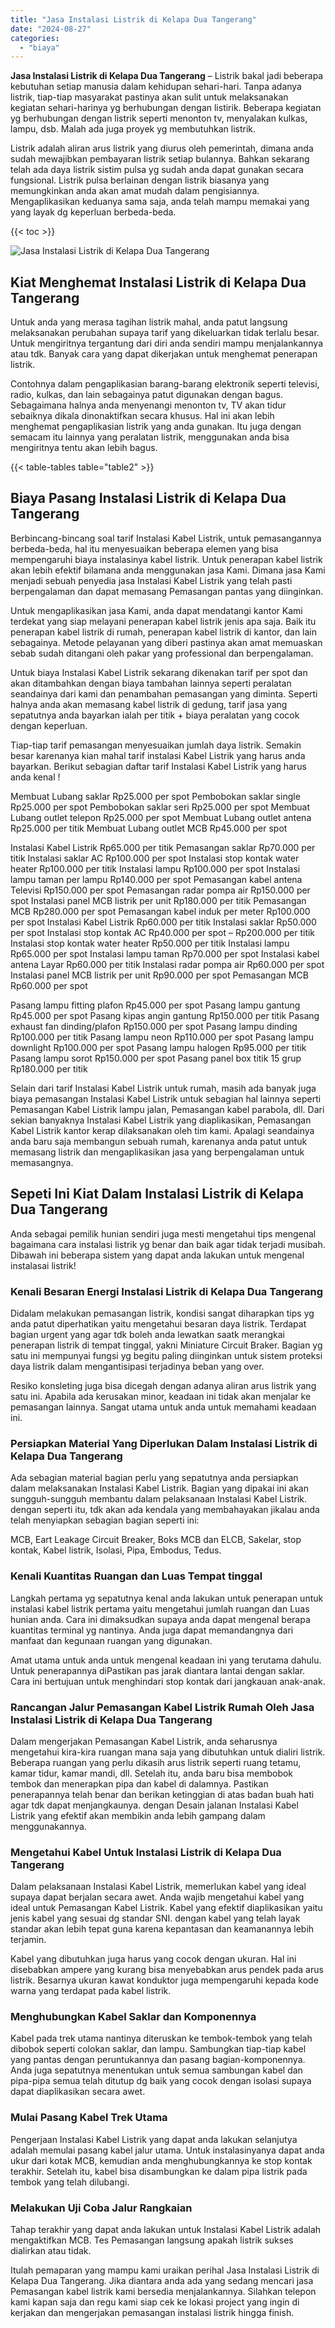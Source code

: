```yaml
---
title: "Jasa Instalasi Listrik di Kelapa Dua Tangerang"
date: "2024-08-27"
categories: 
  - "biaya"
---
```


**Jasa Instalasi Listrik di Kelapa Dua Tangerang** – Listrik bakal jadi beberapa kebutuhan setiap manusia dalam kehidupan sehari-hari. Tanpa adanya listrik, tiap-tiap masyarakat pastinya akan sulit untuk melaksanakan kegiatan sehari-harinya yg berhubungan dengan listirik. Beberapa kegiatan yg berhubungan dengan listrik seperti menonton tv, menyalakan kulkas, lampu, dsb. Malah ada juga proyek yg membutuhkan listrik.

Listrik adalah aliran arus listrik yang diurus oleh pemerintah, dimana anda sudah mewajibkan pembayaran listrik setiap bulannya. Bahkan sekarang telah ada daya listrik sistim pulsa yg sudah anda dapat gunakan secara fungsional. Listrik pulsa berlainan dengan listrik biasanya yang memungkinkan anda akan amat mudah dalam pengisiannya. Mengaplikasikan keduanya sama saja, anda telah mampu memakai yang yang layak dg keperluan berbeda-beda.

{{< toc >}}

![Jasa Instalasi Listrik di Kelapa Dua Tangerang](/images/instalasi-listrik-murah23.png)

## Kiat Menghemat Instalasi Listrik di Kelapa Dua Tangerang

Untuk anda yang merasa tagihan listrik mahal, anda patut langsung melaksanakan perubahan supaya tarif yang dikeluarkan tidak terlalu besar. Untuk mengiritnya tergantung dari diri anda sendiri mampu menjalankannya atau tdk. Banyak cara yang dapat dikerjakan untuk menghemat penerapan listrik.

Contohnya dalam pengaplikasian barang-barang elektronik seperti televisi, radio, kulkas, dan lain sebagainya patut digunakan dengan bagus. Sebagaimana halnya anda menyenangi menonton tv, TV akan tidur sebaiknya dikala dinonaktifkan secara khusus. Hal ini akan lebih menghemat pengaplikasian listrik yang anda gunakan. Itu juga dengan semacam itu lainnya yang peralatan listrik, menggunakan anda bisa mengiritnya tentu akan lebih bagus.

{{< table-tables table="table2" >}}

## Biaya Pasang Instalasi Listrik di Kelapa Dua Tangerang

Berbincang-bincang soal tarif Instalasi Kabel Listrik, untuk pemasangannya berbeda-beda, hal itu menyesuaikan beberapa elemen yang bisa mempengaruhi biaya instalasinya kabel listrik. Untuk penerapan kabel listrik akan lebih efektif bilamana anda menggunakan jasa Kami. Dimana jasa Kami menjadi sebuah penyedia jasa Instalasi Kabel Listrik yang telah pasti berpengalaman dan dapat memasang Pemasangan pantas yang diinginkan.

Untuk mengaplikasikan jasa Kami, anda dapat mendatangi kantor Kami terdekat yang siap melayani penerapan kabel listrik jenis apa saja. Baik itu penerapan kabel listrik di rumah, penerapan kabel listrik di kantor, dan lain sebagainya. Metode pelayanan yang diberi pastinya akan amat memuaskan sebab sudah ditangani oleh pakar yang professional dan berpengalaman.

Untuk biaya Instalasi Kabel Listrik sekarang dikenakan tarif per spot dan akan ditambahkan dengan biaya tambahan lainnya seperti peralatan seandainya dari kami dan penambahan pemasangan yang diminta. Seperti halnya anda akan memasang kabel listrik di gedung, tarif jasa yang sepatutnya anda bayarkan ialah per titik + biaya peralatan yang cocok dengan keperluan.

Tiap-tiap tarif pemasangan menyesuaikan jumlah daya listrik. Semakin besar karenanya kian mahal tarif instalasi Kabel Listrik yang harus anda bayarkan. Berikut sebagian daftar tarif Instalasi Kabel Listrik yang harus anda kenal !

Membuat Lubang saklar Rp25.000 per spot Pembobokan saklar single Rp25.000 per spot Pembobokan saklar seri Rp25.000 per spot Membuat Lubang outlet telepon Rp25.000 per spot Membuat Lubang outlet antena Rp25.000 per titik Membuat Lubang outlet MCB Rp45.000 per spot

Instalasi Kabel Listrik Rp65.000 per titik Pemasangan saklar Rp70.000 per titik Instalasi saklar AC Rp100.000 per spot Instalasi stop kontak water heater Rp100.000 per titik Instalasi lampu Rp100.000 per spot Instalasi lampu taman per lampu Rp140.000 per spot Pemasangan kabel antena Televisi Rp150.000 per spot Pemasangan radar pompa air Rp150.000 per spot Instalasi panel MCB listrik per unit Rp180.000 per titik Pemasangan MCB Rp280.000 per spot Pemasangan kabel induk per meter Rp100.000 per spot Instalasi Kabel Listrik Rp60.000 per titik Instalasi saklar Rp50.000 per spot Instalasi stop kontak AC Rp40.000 per spot – Rp200.000 per titik Instalasi stop kontak water heater Rp50.000 per titik Instalasi lampu Rp65.000 per spot Instalasi lampu taman Rp70.000 per spot Instalasi kabel antena Layar Rp60.000 per titik Instalasi radar pompa air Rp60.000 per spot Instalasi panel MCB listrik per unit Rp90.000 per spot Pemasangan MCB Rp60.000 per spot

Pasang lampu fitting plafon Rp45.000 per spot Pasang lampu gantung Rp45.000 per spot Pasang kipas angin gantung Rp150.000 per titik Pasang exhaust fan dinding/plafon Rp150.000 per spot Pasang lampu dinding Rp100.000 per titik Pasang lampu neon Rp110.000 per spot Pasang lampu downlight Rp100.000 per spot Pasang lampu halogen Rp95.000 per titik Pasang lampu sorot Rp150.000 per spot Pasang panel box titik 15 grup Rp180.000 per titik

Selain dari tarif Instalasi Kabel Listrik untuk rumah, masih ada banyak juga biaya pemasangan Instalasi Kabel Listrik untuk sebagian hal lainnya seperti Pemasangan Kabel Listrik lampu jalan, Pemasangan kabel parabola, dll. Dari sekian banyaknya Instalasi Kabel Listrik yang diaplikasikan, Pemasangan Kabel Listrik kantor kerap dilaksanakan oleh tim kami. Apalagi seandainya anda baru saja membangun sebuah rumah, karenanya anda patut untuk memasang listrik dan mengaplikasikan jasa yang berpengalaman untuk memasangnya.

## Sepeti Ini Kiat Dalam Instalasi Listrik di Kelapa Dua Tangerang


Anda sebagai pemilik hunian sendiri juga mesti mengetahui tips mengenal bagaimana cara instalasi listrik yg benar dan baik agar tidak terjadi musibah. Dibawah ini beberapa sistem yang dapat anda lakukan untuk mengenal instalasai listrik!

### Kenali Besaran Energi Instalasi Listrik di Kelapa Dua Tangerang

Didalam melakukan pemasangan listrik, kondisi sangat diharapkan tips yg anda patut diperhatikan yaitu mengetahui besaran daya listrik. Terdapat bagian urgent yang agar tdk boleh anda lewatkan saatk merangkai penerapan listrik di tempat tinggal, yakni Miniature Circuit Braker. Bagian yg satu ini mempunyai fungsi yg begitu paling diinginkan untuk sistem proteksi daya listrik dalam mengantisipasi terjadinya beban yang over.

Resiko konsleting juga bisa dicegah dengan adanya aliran arus listrik yang satu ini. Apabila ada kerusakan minor, keadaan ini tidak akan menjalar ke pemasangan lainnya. Sangat utama untuk anda untuk memahami keadaan ini.

### Persiapkan Material Yang Diperlukan Dalam Instalasi Listrik di Kelapa Dua Tangerang

Ada sebagian material bagian perlu yang sepatutnya anda persiapkan dalam melaksanakan Instalasi Kabel Listrik. Bagian yang dipakai ini akan sungguh-sungguh membantu dalam pelaksanaan Instalasi Kabel Listrik. dengan seperti itu, tdk akan ada kendala yang membahayakan jikalau anda telah menyiapkan sebagian bagian seperti ini:

MCB, Eart Leakage Circuit Breaker, Boks MCB dan ELCB, Sakelar, stop kontak, Kabel listrik, Isolasi, Pipa, Embodus, Tedus.

### Kenali Kuantitas Ruangan dan Luas Tempat tinggal

Langkah pertama yg sepatutnya kenal anda lakukan untuk penerapan untuk instalasi kabel listrik pertama yaitu mengetahui jumlah ruangan dan Luas hunian anda. Cara ini dimaksudkan supaya anda dapat mengenal berapa kuantitas terminal yg nantinya. Anda juga dapat memandangnya dari manfaat dan kegunaan ruangan yang digunakan.

Amat utama untuk anda untuk mengenal keadaan ini yang terutama dahulu. Untuk penerapannya diPastikan pas jarak diantara lantai dengan saklar. Cara ini bertujuan untuk menghindari stop kontak dari jangkauan anak-anak.

### Rancangan Jalur Pemasangan Kabel Listrik Rumah Oleh Jasa Instalasi Listrik di Kelapa Dua Tangerang

Dalam mengerjakan Pemasangan Kabel Listrik, anda seharusnya mengetahui kira-kira ruangan mana saja yang dibutuhkan untuk dialiri listrik. Beberapa ruangan yang perlu dikasih arus listrik seperti ruang tetamu, kamar tidur, kamar mandi, dll. Setelah itu, anda baru bisa membobok tembok dan menerapkan pipa dan kabel di dalamnya. Pastikan penerapannya telah benar dan berikan ketinggian di atas badan buah hati agar tdk dapat menjangkaunya. dengan Desain jalanan Instalasi Kabel Listrik yang efektif akan membikin anda lebih gampang dalam menggunakannya.

### Mengetahui Kabel Untuk Instalasi Listrik di Kelapa Dua Tangerang

Dalam pelaksanaan Instalasi Kabel Listrik, memerlukan kabel yang ideal supaya dapat berjalan secara awet. Anda wajib mengetahui kabel yang ideal untuk Pemasangan Kabel Listrik. Kabel yang efektif diaplikasikan yaitu jenis kabel yang sesuai dg standar SNI. dengan kabel yang telah layak standar akan lebih tepat guna karena kepantasan dan keamanannya lebih terjamin.

Kabel yang dibutuhkan juga harus yang cocok dengan ukuran. Hal ini disebabkan ampere yang kurang bisa menyebabkan arus pendek pada arus listrik. Besarnya ukuran kawat konduktor juga mempengaruhi kepada kode warna yang terdapat pada kabel listrik.

### Menghubungkan Kabel Saklar dan Komponennya

Kabel pada trek utama nantinya diteruskan ke tembok-tembok yang telah dibobok seperti colokan saklar, dan lampu. Sambungkan tiap-tiap kabel yang pantas dengan peruntukannya dan pasang bagian-komponennya. Anda juga sepatutnya menentukan untuk semua sambungan kabel dan pipa-pipa semua telah ditutup dg baik yang cocok dengan isolasi supaya dapat diaplikasikan secara awet.

### Mulai Pasang Kabel Trek Utama

Pengerjaan Instalasi Kabel Listrik yang dapat anda lakukan selanjutya adalah memulai pasang kabel jalur utama. Untuk instalasinyanya dapat anda ukur dari kotak MCB, kemudian anda menghubungkannya ke stop kontak terakhir. Setelah itu, kabel bisa disambungkan ke dalam pipa listrik pada tembok yang telah dilubangi.

### Melakukan Uji Coba Jalur Rangkaian

Tahap terakhir yang dapat anda lakukan untuk Instalasi Kabel Listrik adalah mengaktifkan MCB. Tes Pemasangan langsung apakah listrik sukses dialirkan atau tidak.

Itulah pemaparan yang mampu kami uraikan perihal Jasa Instalasi Listrik di Kelapa Dua Tangerang. Jika diantara anda ada yang sedang mencari jasa Pemasangan kabel listrik kami bersedia menjalankannya. Silahkan telepon kami kapan saja dan regu kami siap cek ke lokasi project yang ingin di kerjakan dan mengerjakan pemasangan instalasi listrik hingga finish.

